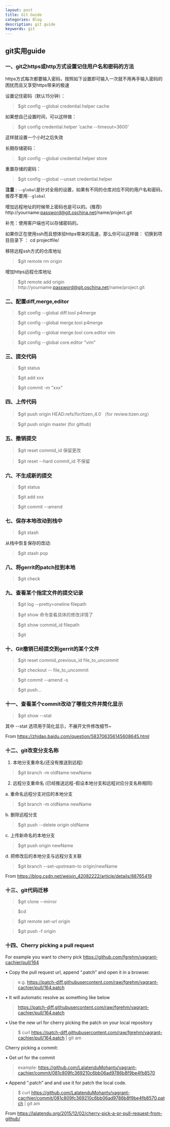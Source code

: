 ```yaml
---
layout: post
title: Git Guide
categories: Blog
description: git guide 
keywords: git
---
```


## git实用guide

### 一、git之https或http方式设置记住用户名和密码的方法

https方式每次都要输入密码，按照如下设置即可输入一次就不用再手输入密码的困扰而且又享受https带来的极速

设置记住密码（默认15分钟）：
> $git config --global credential.helper cache

如果想自己设置时间，可以这样做：
> $git config credential.helper 'cache --timeout=3600'

这样就设置一个小时之后失效

长期存储密码：
> $git config --global credential.helper store

重置存储的密码：
> $git config --global --unset credential.helper

**注意** : `--global`是针对全局的设置，如果有不同的仓库对应不同的用户名和密码，推荐不要用`--global`

增加远程地址的时候带上密码也是可以的。(推荐)
http://yourname:password@git.oschina.net/name/project.git

补充：使用客户端也可以存储密码的。

如果你正在使用ssh而且想体验https带来的高速，那么你可以这样做： 切换到项目目录下 ：
cd projectfile/

移除远程ssh方式的仓库地址
> $git remote rm origin

增加https远程仓库地址
> $git remote add origin http://yourname:password@git.oschina.net/name/project.git


### 二、配置diff,merge,editor

> $git config --global diff.tool p4merge

> $git config --global merge.tool p4merge

> $git config --global merge.tool core.editor vim

> $git config --global core.editor "vim"

### 三、提交代码

> $git status

> $git add xxx

> $git commit -m "xxx"


### 四、上传代码

> $git push origin HEAD:refs/for/tizen_4.0 （for review.tizen.org）

> $git push origin master (for github)


### 五、撤销提交

> $git reset commid_id 保留更改

> $git reset --hard commit_id  不保留


### 六、不生成新的提交

> $git status

> $git add xxx

> $git commit --amend


### 七、保存本地改动到栈中

> $git stash

从栈中恢复保存的改动:

> $git stash pop


### 八、将gerrit的patch拉到本地

> $git check


### 九、查看某个指定文件的提交记录

> $git log --pretty=oneline filepath

> $git show 命令查看具体的修改详情了

> $git show commid_id filepath

> $git


### 十、Git撤销已经提交到gerrit的某个文件

> $git reset commid_previous_id file_to_uncommit

> $git checkout -- file_to_uncommit

> $git commit --amend -s

> $git push…


### 十一、查看某个commit改动了哪些文件并简化显示

> $git show <commit-id> --stat

其中 --stat 选项用于简化显示，不展开文件修改细节~

From <https://zhidao.baidu.com/question/583706356145608645.html>


### 十二、git改变分支名称

1. 本地分支重命名(还没有推送到远程)

> $git branch -m oldName newName

2. 远程分支重命名 (已经推送远程-假设本地分支和远程对应分支名称相同)

a. 重命名远程分支对应的本地分支

> $git branch -m oldName newName

b. 删除远程分支

> $git push --delete origin oldName

c. 上传新命名的本地分支

> $git push origin newName

d. 把修改后的本地分支与远程分支关联

> $git branch --set-upstream-to origin/newName

From <https://blog.csdn.net/weixin_42082222/article/details/88765419>


### 十三、git代码迁移

> $git clone --mirror <URL to my OLD repo location>

> $cd <New directory where your OLD repo was cloned>

> $git remote set-url origin <URL to my NEW repo location>

> $git push -f origin


### 十四、Cherry picking a pull request

For example you want to cherry pick https://github.com/fgrehm/vagrant-cachier/pull/164

• Copy the pull request url, append “.patch” and open it in a browser.

> e.g. https://patch-diff.githubusercontent.com/raw/fgrehm/vagrant-cachier/pull/164.patch

• It will automatic resolve as something like below

> https://patch-diff.githubusercontent.com/raw/fgrehm/vagrant-cachier/pull/164.patch

• Use the new url for cherry picking the patch on your local repository

> $ curl https://patch-diff.githubusercontent.com/raw/fgrehm/vagrant-cachier/pull/164.patch | git am

Cherry picking a commit:

• Get url for the commit
> example: https://github.com/LalatenduMohanty/vagrant-cachier/commit/081c809fc369210c6bb06ad9786b8f9be4fb8570

• Append “.patch” and and use it for patch the local code.

> $ curl https://github.com/LalatenduMohanty/vagrant-cacrhier/commit/081c809fc369210c6bb06ad9786b8f9be4fb8570.patch | git am

From <https://lalatendu.org/2015/12/02/cherry-pick-a-pr-pull-request-from-github/>
